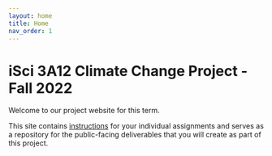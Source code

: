 ```yaml
---
layout: home
title: Home
nav_order: 1
---
```


# iSci 3A12 Climate Change Project - Fall 2022

Welcome to our project website for this term.

This site contains [instructions](assignment-instructions) for your individual assignments and serves as a repository for the public-facing deliverables that you will create as part of this project. 


